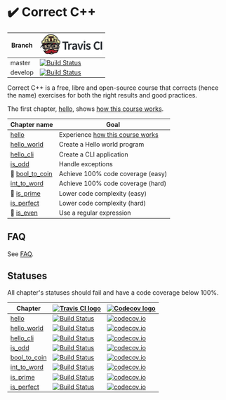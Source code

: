 # :heavy_check_mark: Correct C++

Branch|[![Travis CI logo](pics/TravisCI.png)](https://travis-ci.org)
---|---
master|[![Build Status](https://travis-ci.org/richelbilderbeek/correct_cpp.svg?branch=master)](https://travis-ci.org/richelbilderbeek/correct_cpp)
develop|[![Build Status](https://travis-ci.org/richelbilderbeek/correct_cpp.svg?branch=develop)](https://travis-ci.org/richelbilderbeek/correct_cpp)

Correct C++ is a free, libre and open-source course that corrects (hence the name) exercises for both the right results and good practices.

The first chapter, [hello](https://github.com/richelbilderbeek/correct_cpp), shows [how this course works](how_this_course_works.md).

Chapter name|Goal
---|---
[hello](https://github.com/richelbilderbeek/correct_cpp_hello)|Experience [how this course works](how_this_course_works.md)
[hello_world](https://github.com/richelbilderbeek/correct_cpp_hello_world)|Create a Hello world program
[hello_cli](https://github.com/richelbilderbeek/correct_cpp_hello_cli)|Create a CLI application
[is_odd](https://github.com/richelbilderbeek/correct_cpp_is_odd)|Handle exceptions
:construction: [bool_to_coin](https://github.com/richelbilderbeek/correct_cpp_bool_to_coin)|Achieve 100% code coverage (easy)
[int_to_word](https://github.com/richelbilderbeek/correct_cpp_int_to_word)|Achieve 100% code coverage (hard)
:construction: [is_prime](https://github.com/richelbilderbeek/correct_cpp_is_prime)|Lower code complexity (easy)
[is_perfect](https://github.com/richelbilderbeek/correct_cpp_is_perfect)|Lower code complexity (hard)
:construction: [is_even](https://github.com/richelbilderbeek/correct_cpp_is_even)|Use a regular expression

## FAQ

See [FAQ](faq.md).

## Statuses

All chapter's statuses should fail and have a code coverage below 100%.

Chapter|[![Travis CI logo](TravisCI.png)](https://travis-ci.org)|[![Codecov logo](Codecov.png)](https://www.codecov.io)
---|---|---
[hello](https://github.com/richelbilderbeek/correct_cpp_hello)|[![Build Status](https://travis-ci.org/richelbilderbeek/correct_cpp_hello.svg?branch=master)](https://travis-ci.org/richelbilderbeek/correct_cpp_hello) | [![codecov.io](https://codecov.io/github/richelbilderbeek/correct_cpp_hello/coverage.svg?branch=master)](https://codecov.io/github/richelbilderbeek/correct_cpp_hello?branch=master)
[hello_world](https://github.com/richelbilderbeek/correct_cpp_hello_world)|[![Build Status](https://travis-ci.org/richelbilderbeek/correct_cpp_hello_world.svg?branch=master)](https://travis-ci.org/richelbilderbeek/correct_cpp_hello_world) | [![codecov.io](https://codecov.io/github/richelbilderbeek/correct_cpp_hello_world/coverage.svg?branch=master)](https://codecov.io/github/richelbilderbeek/correct_cpp_hello_world?branch=master)
[hello_cli](https://github.com/richelbilderbeek/correct_cpp_hello_cli)|[![Build Status](https://travis-ci.org/richelbilderbeek/correct_cpp_hello_cli.svg?branch=master)](https://travis-ci.org/richelbilderbeek/correct_cpp_hello_cli) | [![codecov.io](https://codecov.io/github/richelbilderbeek/correct_cpp_hello_cli/coverage.svg?branch=master)](https://codecov.io/github/richelbilderbeek/correct_cpp_hello_cli?branch=master)
[is_odd](https://github.com/richelbilderbeek/correct_cpp_is_odd)|[![Build Status](https://travis-ci.org/richelbilderbeek/correct_cpp_is_odd.svg?branch=master)](https://travis-ci.org/richelbilderbeek/correct_cpp_is_odd) | [![codecov.io](https://codecov.io/github/richelbilderbeek/correct_cpp_is_odd/coverage.svg?branch=master)](https://codecov.io/github/richelbilderbeek/correct_cpp_is_odd?branch=master)
[bool_to_coin](https://github.com/richelbilderbeek/correct_cpp_bool_to_coin)|[![Build Status](https://travis-ci.org/richelbilderbeek/correct_cpp_bool_to_coin.svg?branch=master)](https://travis-ci.org/richelbilderbeek/correct_cpp_bool_to_coin) | [![codecov.io](https://codecov.io/github/richelbilderbeek/correct_cpp_bool_to_coin/coverage.svg?branch=master)](https://codecov.io/github/richelbilderbeek/correct_cpp_bool_to_coin?branch=master)
[int_to_word](https://github.com/richelbilderbeek/correct_cpp_int_to_word)|[![Build Status](https://travis-ci.org/richelbilderbeek/correct_cpp_int_to_word.svg?branch=master)](https://travis-ci.org/richelbilderbeek/correct_cpp_int_to_word) | [![codecov.io](https://codecov.io/github/richelbilderbeek/correct_cpp_int_to_word/coverage.svg?branch=master)](https://codecov.io/github/richelbilderbeek/correct_cpp_int_to_word?branch=master)
[is_prime](https://github.com/richelbilderbeek/correct_cpp_is_prime)|[![Build Status](https://travis-ci.org/richelbilderbeek/correct_cpp_is_prime.svg?branch=master)](https://travis-ci.org/richelbilderbeek/correct_cpp_is_prime) | [![codecov.io](https://codecov.io/github/richelbilderbeek/correct_cpp_is_prime/coverage.svg?branch=master)](https://codecov.io/github/richelbilderbeek/correct_cpp_is_prime?branch=master)
[is_perfect](https://github.com/richelbilderbeek/correct_cpp_is_perfect)|[![Build Status](https://travis-ci.org/richelbilderbeek/correct_cpp_is_perfect.svg?branch=master)](https://travis-ci.org/richelbilderbeek/correct_cpp_is_perfect) | [![codecov.io](https://codecov.io/github/richelbilderbeek/correct_cpp_is_perfect/coverage.svg?branch=master)](https://codecov.io/github/richelbilderbeek/correct_cpp_is_perfect?branch=master)
